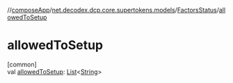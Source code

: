 //[composeApp](../../../index.md)/[net.decodex.dcp.core.supertokens.models](../index.md)/[FactorsStatus](index.md)/[allowedToSetup](allowed-to-setup.md)

# allowedToSetup

[common]\
val [allowedToSetup](allowed-to-setup.md): [List](https://kotlinlang.org/api/latest/jvm/stdlib/kotlin.collections/-list/index.html)&lt;[String](https://kotlinlang.org/api/latest/jvm/stdlib/kotlin/-string/index.html)&gt;
